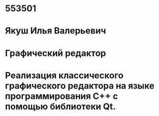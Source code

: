 # 553501
# Якуш Илья Валерьевич
# Графический редактор
# Реализация классического графического редактора на языке программирования С++ с помощью библиотеки Qt.
